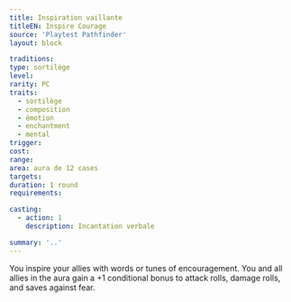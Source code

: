 ```yaml
---
title: Inspiration vaillante
titleEN: Inspire Courage
source: 'Playtest Pathfinder'
layout: block

traditions:
type: sortilège
level: 
rarity: PC
traits:
  - sortilège
  - composition
  - émotion
  - enchantment
  - mental
trigger: 
cost: 
range: 
area: aura de 12 cases
targets: 
duration: 1 round
requirements: 

casting:
  - action: 1
    description: Incantation verbale

summary: '..'
---
```

You inspire your allies with words or tunes of encouragement. You and all allies in the aura gain a +1 conditional bonus to attack rolls, damage rolls, and saves against fear.